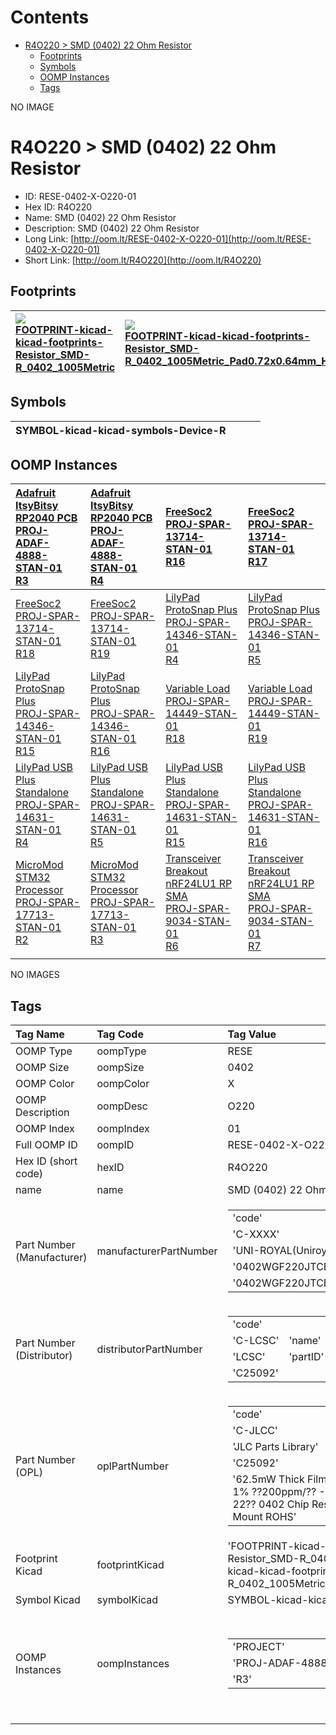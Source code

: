 



Contents
========

* [R4O220 > SMD (0402) 22 Ohm Resistor](#r4o220--smd-0402-22-ohm-resistor)
	* [Footprints](#footprints)
	* [Symbols](#symbols)
	* [OOMP Instances](#oomp-instances)
	* [Tags](#tags)
  
NO IMAGE  
# R4O220 > SMD (0402) 22 Ohm Resistor

- ID: RESE-0402-X-O220-01
- Hex ID: R4O220
- Name: SMD (0402) 22 Ohm Resistor
- Description: SMD (0402) 22 Ohm Resistor
- Long Link: [http://oom.lt/RESE-0402-X-O220-01](http://oom.lt/RESE-0402-X-O220-01)
- Short Link: [http://oom.lt/R4O220](http://oom.lt/R4O220)

## Footprints
  

|[![](https://raw.githubusercontent.com/oomlout/oomlout_OOMP_eda_V2/FOOTPRINT/kicad/kicad-footprints/Resistor_SMD/R_0402_1005Metric/main/image_140.png)<br>FOOTPRINT-kicad-kicad-footprints-Resistor_SMD-R_0402_1005Metric](https://github.com/oomlout/oomlout_OOMP_eda_V2/FOOTPRINT/kicad/kicad-footprints/Resistor_SMD/R_0402_1005Metric/tree/main/)|[![](https://raw.githubusercontent.com/oomlout/oomlout_OOMP_eda_V2/FOOTPRINT/kicad/kicad-footprints/Resistor_SMD/R_0402_1005Metric_Pad0.72x0.64mm_HandSolder/main/image_140.png)<br>FOOTPRINT-kicad-kicad-footprints-Resistor_SMD-R_0402_1005Metric_Pad0.72x0.64mm_HandSolder](https://github.com/oomlout/oomlout_OOMP_eda_V2/FOOTPRINT/kicad/kicad-footprints/Resistor_SMD/R_0402_1005Metric_Pad0.72x0.64mm_HandSolder/tree/main/)|||
| :--- | :--- | :--- | :--- |

## Symbols
  

|![]()<br>SYMBOL-kicad-kicad-symbols-Device-R||||
| :--- | :--- | :--- | :--- |

## OOMP Instances
  

|[Adafruit ItsyBitsy RP2040 PCB<br>PROJ-ADAF-4888-STAN-01<br>R3](https://github.com/oomlout/oomlout_OOMP_projects_V2/PROJ/ADAF/4888/STAN/01/tree/main/)|[Adafruit ItsyBitsy RP2040 PCB<br>PROJ-ADAF-4888-STAN-01<br>R4](https://github.com/oomlout/oomlout_OOMP_projects_V2/PROJ/ADAF/4888/STAN/01/tree/main/)|[FreeSoc2<br>PROJ-SPAR-13714-STAN-01<br>R16](https://github.com/oomlout/oomlout_OOMP_projects_V2/PROJ/SPAR/13714/STAN/01/tree/main/)|[FreeSoc2<br>PROJ-SPAR-13714-STAN-01<br>R17](https://github.com/oomlout/oomlout_OOMP_projects_V2/PROJ/SPAR/13714/STAN/01/tree/main/)|
| :--- | :--- | :--- | :--- |
|[FreeSoc2<br>PROJ-SPAR-13714-STAN-01<br>R18](https://github.com/oomlout/oomlout_OOMP_projects_V2/PROJ/SPAR/13714/STAN/01/tree/main/)|[FreeSoc2<br>PROJ-SPAR-13714-STAN-01<br>R19](https://github.com/oomlout/oomlout_OOMP_projects_V2/PROJ/SPAR/13714/STAN/01/tree/main/)|[LilyPad ProtoSnap Plus<br>PROJ-SPAR-14346-STAN-01<br>R4](https://github.com/oomlout/oomlout_OOMP_projects_V2/PROJ/SPAR/14346/STAN/01/tree/main/)|[LilyPad ProtoSnap Plus<br>PROJ-SPAR-14346-STAN-01<br>R5](https://github.com/oomlout/oomlout_OOMP_projects_V2/PROJ/SPAR/14346/STAN/01/tree/main/)|
|[LilyPad ProtoSnap Plus<br>PROJ-SPAR-14346-STAN-01<br>R15](https://github.com/oomlout/oomlout_OOMP_projects_V2/PROJ/SPAR/14346/STAN/01/tree/main/)|[LilyPad ProtoSnap Plus<br>PROJ-SPAR-14346-STAN-01<br>R16](https://github.com/oomlout/oomlout_OOMP_projects_V2/PROJ/SPAR/14346/STAN/01/tree/main/)|[Variable Load<br>PROJ-SPAR-14449-STAN-01<br>R18](https://github.com/oomlout/oomlout_OOMP_projects_V2/PROJ/SPAR/14449/STAN/01/tree/main/)|[Variable Load<br>PROJ-SPAR-14449-STAN-01<br>R19](https://github.com/oomlout/oomlout_OOMP_projects_V2/PROJ/SPAR/14449/STAN/01/tree/main/)|
|[LilyPad USB Plus Standalone<br>PROJ-SPAR-14631-STAN-01<br>R4](https://github.com/oomlout/oomlout_OOMP_projects_V2/PROJ/SPAR/14631/STAN/01/tree/main/)|[LilyPad USB Plus Standalone<br>PROJ-SPAR-14631-STAN-01<br>R5](https://github.com/oomlout/oomlout_OOMP_projects_V2/PROJ/SPAR/14631/STAN/01/tree/main/)|[LilyPad USB Plus Standalone<br>PROJ-SPAR-14631-STAN-01<br>R15](https://github.com/oomlout/oomlout_OOMP_projects_V2/PROJ/SPAR/14631/STAN/01/tree/main/)|[LilyPad USB Plus Standalone<br>PROJ-SPAR-14631-STAN-01<br>R16](https://github.com/oomlout/oomlout_OOMP_projects_V2/PROJ/SPAR/14631/STAN/01/tree/main/)|
|[MicroMod STM32 Processor<br>PROJ-SPAR-17713-STAN-01<br>R2](https://github.com/oomlout/oomlout_OOMP_projects_V2/PROJ/SPAR/17713/STAN/01/tree/main/)|[MicroMod STM32 Processor<br>PROJ-SPAR-17713-STAN-01<br>R3](https://github.com/oomlout/oomlout_OOMP_projects_V2/PROJ/SPAR/17713/STAN/01/tree/main/)|[Transceiver Breakout nRF24LU1 RP SMA<br>PROJ-SPAR-9034-STAN-01<br>R6](https://github.com/oomlout/oomlout_OOMP_projects_V2/PROJ/SPAR/9034/STAN/01/tree/main/)|[Transceiver Breakout nRF24LU1 RP SMA<br>PROJ-SPAR-9034-STAN-01<br>R7](https://github.com/oomlout/oomlout_OOMP_projects_V2/PROJ/SPAR/9034/STAN/01/tree/main/)|
|||||
  
NO IMAGES  
## Tags
  

|Tag Name|Tag Code|Tag Value|
| :--- | :--- | :--- |
|OOMP Type|oompType|RESE|
|OOMP Size|oompSize|0402|
|OOMP Color|oompColor|X|
|OOMP Description|oompDesc|O220|
|OOMP Index|oompIndex|01|
|Full OOMP ID|oompID|RESE-0402-X-O220-01|
|Hex ID (short code)|hexID|R4O220|
|name|name|SMD (0402) 22 Ohm Resistor|
|Part Number (Manufacturer)|manufacturerPartNumber|<table><tr><td>'code'</td></tr><tr><td> 'C-XXXX'</td><td> 'name'</td></tr><tr><td> 'UNI-ROYAL(Uniroyal Elec)'</td><td> 'partID'</td></tr><tr><td> '0402WGF220JTCE'</td><td> 'partName'</td></tr><tr><td> '0402WGF220JTCE'</td></tr></table>|
|Part Number (Distributor)|distributorPartNumber|<table><tr><td>'code'</td></tr><tr><td> 'C-LCSC'</td><td> 'name'</td></tr><tr><td> 'LCSC'</td><td> 'partID'</td></tr><tr><td> 'C25092'</td></tr></table>|
|Part Number (OPL)|oplPartNumber|<table><tr><td>'code'</td></tr><tr><td> 'C-JLCC'</td><td> 'name'</td></tr><tr><td> 'JLC Parts Library'</td><td> 'partID'</td></tr><tr><td> 'C25092'</td><td> 'partName'</td></tr><tr><td> '62.5mW Thick Film Resistors 50V ??1% ??200ppm/?? -55??~+155?? 22?? 0402  Chip Resistor - Surface Mount ROHS'</td></tr></table>|
|Footprint Kicad|footprintKicad|'FOOTPRINT-kicad-kicad-footprints-Resistor_SMD-R_0402_1005Metric', 'FOOTPRINT-kicad-kicad-footprints-Resistor_SMD-R_0402_1005Metric_Pad0.72x0.64mm_HandSolder'|
|Symbol Kicad|symbolKicad|SYMBOL-kicad-kicad-symbols-Device-R|
|OOMP Instances|oompInstances|<table><tr><td>'PROJECT'</td></tr><tr><td> 'PROJ-ADAF-4888-STAN-01'</td><td> 'ID'</td></tr><tr><td> 'R3'</td></tr></table></td><td> <table><tr><td>'PROJECT'</td></tr><tr><td> 'PROJ-ADAF-4888-STAN-01'</td><td> 'ID'</td></tr><tr><td> 'R4'</td></tr></table></td><td> <table><tr><td>'PROJECT'</td></tr><tr><td> 'PROJ-SPAR-13714-STAN-01'</td><td> 'ID'</td></tr><tr><td> 'R16'</td></tr></table></td><td> <table><tr><td>'PROJECT'</td></tr><tr><td> 'PROJ-SPAR-13714-STAN-01'</td><td> 'ID'</td></tr><tr><td> 'R17'</td></tr></table></td><td> <table><tr><td>'PROJECT'</td></tr><tr><td> 'PROJ-SPAR-13714-STAN-01'</td><td> 'ID'</td></tr><tr><td> 'R18'</td></tr></table></td><td> <table><tr><td>'PROJECT'</td></tr><tr><td> 'PROJ-SPAR-13714-STAN-01'</td><td> 'ID'</td></tr><tr><td> 'R19'</td></tr></table></td><td> <table><tr><td>'PROJECT'</td></tr><tr><td> 'PROJ-SPAR-14346-STAN-01'</td><td> 'ID'</td></tr><tr><td> 'R4'</td></tr></table></td><td> <table><tr><td>'PROJECT'</td></tr><tr><td> 'PROJ-SPAR-14346-STAN-01'</td><td> 'ID'</td></tr><tr><td> 'R5'</td></tr></table></td><td> <table><tr><td>'PROJECT'</td></tr><tr><td> 'PROJ-SPAR-14346-STAN-01'</td><td> 'ID'</td></tr><tr><td> 'R15'</td></tr></table></td><td> <table><tr><td>'PROJECT'</td></tr><tr><td> 'PROJ-SPAR-14346-STAN-01'</td><td> 'ID'</td></tr><tr><td> 'R16'</td></tr></table></td><td> <table><tr><td>'PROJECT'</td></tr><tr><td> 'PROJ-SPAR-14449-STAN-01'</td><td> 'ID'</td></tr><tr><td> 'R18'</td></tr></table></td><td> <table><tr><td>'PROJECT'</td></tr><tr><td> 'PROJ-SPAR-14449-STAN-01'</td><td> 'ID'</td></tr><tr><td> 'R19'</td></tr></table></td><td> <table><tr><td>'PROJECT'</td></tr><tr><td> 'PROJ-SPAR-14631-STAN-01'</td><td> 'ID'</td></tr><tr><td> 'R4'</td></tr></table></td><td> <table><tr><td>'PROJECT'</td></tr><tr><td> 'PROJ-SPAR-14631-STAN-01'</td><td> 'ID'</td></tr><tr><td> 'R5'</td></tr></table></td><td> <table><tr><td>'PROJECT'</td></tr><tr><td> 'PROJ-SPAR-14631-STAN-01'</td><td> 'ID'</td></tr><tr><td> 'R15'</td></tr></table></td><td> <table><tr><td>'PROJECT'</td></tr><tr><td> 'PROJ-SPAR-14631-STAN-01'</td><td> 'ID'</td></tr><tr><td> 'R16'</td></tr></table></td><td> <table><tr><td>'PROJECT'</td></tr><tr><td> 'PROJ-SPAR-17713-STAN-01'</td><td> 'ID'</td></tr><tr><td> 'R2'</td></tr></table></td><td> <table><tr><td>'PROJECT'</td></tr><tr><td> 'PROJ-SPAR-17713-STAN-01'</td><td> 'ID'</td></tr><tr><td> 'R3'</td></tr></table></td><td> <table><tr><td>'PROJECT'</td></tr><tr><td> 'PROJ-SPAR-9034-STAN-01'</td><td> 'ID'</td></tr><tr><td> 'R6'</td></tr></table></td><td> <table><tr><td>'PROJECT'</td></tr><tr><td> 'PROJ-SPAR-9034-STAN-01'</td><td> 'ID'</td></tr><tr><td> 'R7'</td></tr></table>|
||||
